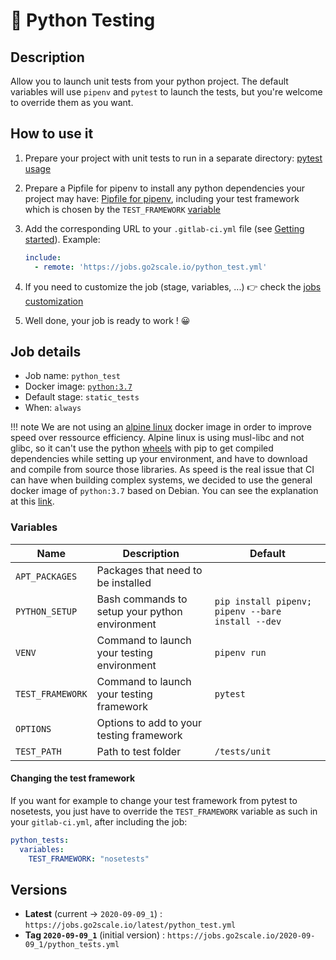 # 🐍 Python Testing

## Description

Allow you to launch unit tests from your python project. The default variables will use `pipenv` and `pytest` to launch the tests, but you're welcome to override them as you want.

## How to use it

1. Prepare your project with unit tests to run in a separate directory: [pytest usage](https://docs.pytest.org/en/2.8.7/usage.html)
2. Prepare a Pipfile for pipenv to install any python dependencies your project may have: [Pipfile for pipenv](https://pipenv-fork.readthedocs.io/en/latest/basics.html), including your test framework which is chosen by the `TEST_FRAMEWORK` [variable](#Variables)
3. Add the corresponding URL to your `.gitlab-ci.yml` file (see [Getting
   started](/getting-started)). Example:

    ```yaml
    include:
      - remote: 'https://jobs.go2scale.io/python_test.yml'
    ```

4. If you need to customize the job (stage, variables, ...) 👉 check the [jobs
   customization](/getting-started/#jobs-customization)
5. Well done, your job is ready to work ! 😀

## Job details

* Job name: `python_test`
* Docker image:
[`python:3.7`](https://hub.docker.com/r/_/python)
* Default stage: `static_tests`
* When: `always`

!!! note
    We are not using an [alpine linux](https://alpinelinux.org/) docker image in order to improve speed over ressource efficiency. Alpine linux is using musl-libc and not glibc, so it can't use the python [wheels](https://pythonwheels.com/) with pip to get compiled dependencies while setting up your environment, and have to download and compile from source those libraries. As speed is the real issue that CI can have when building complex systems, we decided to use the general docker image of `python:3.7` based on Debian. You can see the explanation at this [link](https://pythonspeed.com/articles/alpine-docker-python/#:~:text=Don't%20use%20Alpine%20Linux,choosing%20a%20good%20base%20image).

### Variables

| Name | Description | Default |
| ---- | ----------- | ------- |
| `APT_PACKAGES` | Packages that need to be installed | ` ` |
| `PYTHON_SETUP` | Bash commands to setup your python environment | `pip install pipenv; pipenv --bare install --dev` |
| `VENV` | Command to launch your testing environment | `pipenv run` |
| `TEST_FRAMEWORK` | Command to launch your testing framework | `pytest` |
| `OPTIONS` | Options to add to your testing framework | ` ` |
| `TEST_PATH` | Path to test folder | `/tests/unit` |

#### Changing the test framework

If you want for example to change your test framework from pytest to nosetests, you just have to override the `TEST_FRAMEWORK` variable as such in your `gitlab-ci.yml`, after including the job:

```yaml
python_tests:
  variables:
    TEST_FRAMEWORK: "nosetests"
```

## Versions

* **Latest** (current -> `2020-09-09_1`) : `https://jobs.go2scale.io/latest/python_test.yml`
* **Tag `2020-09-09_1`** (initial version) : `https://jobs.go2scale.io/2020-09-09_1/python_tests.yml`
